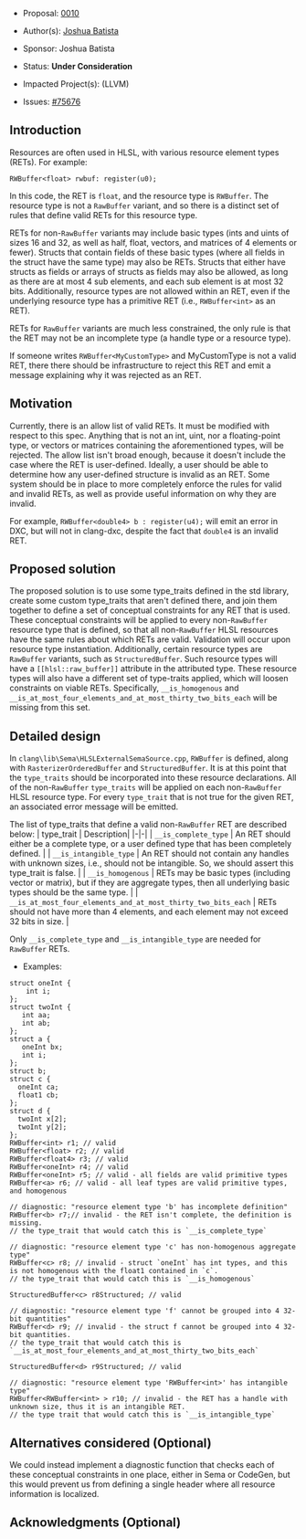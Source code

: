 * Proposal: [0010](0010-resource-element-type-validation.md)
* Author(s): [Joshua Batista](https://github.com/bob80905)
* Sponsor: Joshua Batista
* Status: **Under Consideration**
* Impacted Project(s): (LLVM)

* Issues: [#75676](https://github.com/llvm/llvm-project/issues/75676)

## Introduction
Resources are often used in HLSL, with various resource element types (RETs).
For example:
```
RWBuffer<float> rwbuf: register(u0);
```
In this code, the RET is `float`, and the resource type is `RWBuffer`. The
resource type is not a `RawBuffer` variant, and so there is a distinct set
of rules that define valid RETs for this resource type.

RETs for non-`RawBuffer` variants may include basic types (ints and uints of sizes 16
and 32, as well as half, float, vectors, and matrices of 4 elements or fewer).
Structs that contain fields of these basic types (where all fields in the struct have
the same type) may also be RETs. 
Structs that either have structs as fields or arrays of structs as fields may also be
allowed, as long as there are at most 4 sub elements, and each sub element is at most
32 bits. Additionally, resource types are not allowed within an RET, even if the 
underlying resource type has a primitive RET (i.e., `RWBuffer<int>` as an RET).

RETs for `RawBuffer` variants are much less constrained, the only rule is that the RET
may not be an incomplete type (a handle type or a resource type).

If someone writes `RWBuffer<MyCustomType>` and MyCustomType is not a 
valid RET, there there should be infrastructure to reject this RET and emit a message 
explaining why it was rejected as an RET.

## Motivation
Currently, there is an allow list of valid RETs. It must be modified with respect 
to this spec. Anything that is not an int, uint, nor a floating-point type, or vectors 
or matrices containing the aforementioned types, will be rejected. The allow list isn't
broad enough, because it doesn't include the case where the RET is user-defined. 
Ideally, a user should be able to determine how any user-defined structure is invalid 
as an RET. Some system should be in place to more completely enforce the rules for 
valid and invalid RETs, as well as provide useful information on why they are invalid.

For example, `RWBuffer<double4> b : register(u4);` will emit an error in DXC, 
but will not in clang-dxc, despite the fact that `double4` is an invalid RET.

## Proposed solution

The proposed solution is to use some type_traits defined in the std library, create
some custom type_traits that aren't defined there, and join them together to define a 
set of conceptual constraints for any RET that is used. These conceptual constraints
will be applied to every non-`RawBuffer` resource type that is defined, so that all
non-`RawBuffer` HLSL resources have the same rules about which RETs are valid. 
Validation will occur upon resource type instantiation. Additionally, certain 
resource types are `RawBuffer` variants, such as `StructuredBuffer`. Such resource 
types will have a `[[hlsl::raw_buffer]]` attribute in the attributed type. These
resource types will also have a different set of type-traits applied, which will
loosen constraints on viable RETs. Specifically, `__is_homogenous` and 
`__is_at_most_four_elements_and_at_most_thirty_two_bits_each` will be missing from this set.

## Detailed design

In `clang\lib\Sema\HLSLExternalSemaSource.cpp`, `RWBuffer` is defined, along with 
`RasterizerOrderedBuffer` and `StructuredBuffer`. It is at this point that the 
`type_traits` should be incorporated into these resource declarations. All of the
non-`RawBuffer` `type_traits` will be applied on each non-`RawBuffer` HLSL resource
type. For every `type_trait` that is not true for the given RET, an associated error
message will be emitted. 

The list of type_traits that define a valid non-`RawBuffer` RET are described below:
| type_trait | Description|
|-|-|
| `__is_complete_type` | An RET should either be a complete type, or a user defined type that has been completely defined. |
| `__is_intangible_type` | An RET should not contain any handles with unknown sizes, i.e., should not be intangible. So, we should assert this type_trait is false. |
| `__is_homogenous` | RETs may be basic types (including vector or matrix), but if they are aggregate types, then all underlying basic types should be the same type. |
| `__is_at_most_four_elements_and_at_most_thirty_two_bits_each` | RETs should not have more than 4 elements, and each element may not exceed 32 bits in size. |

Only `__is_complete_type` and `__is_intangible_type` are needed for `RawBuffer` RETs.

* Examples:
```
struct oneInt {
	int i;
};
struct twoInt {
   int aa;
   int ab;
};
struct a {
   oneInt bx;
   int i;
};
struct b;
struct c {
  oneInt ca;
  float1 cb;
};
struct d {
  twoInt x[2];
  twoInt y[2];
};
RWBuffer<int> r1; // valid
RWBuffer<float> r2; // valid
RWBuffer<float4> r3; // valid
RWBuffer<oneInt> r4; // valid
RWBuffer<oneInt> r5; // valid - all fields are valid primitive types
RWBuffer<a> r6; // valid - all leaf types are valid primitive types, and homogenous

// diagnostic: "resource element type 'b' has incomplete definition"
RWBuffer<b> r7;// invalid - the RET isn't complete, the definition is missing. 
// the type_trait that would catch this is `__is_complete_type`

// diagnostic: "resource element type 'c' has non-homogenous aggregate type"
RWBuffer<c> r8; // invalid - struct `oneInt` has int types, and this is not homogenous with the float1 contained in `c`. 
// the type_trait that would catch this is `__is_homogenous`

StructuredBuffer<c> r8Structured; // valid

// diagnostic: "resource element type 'f' cannot be grouped into 4 32-bit quantities"
RWBuffer<d> r9; // invalid - the struct f cannot be grouped into 4 32-bit quantities.
// the type_trait that would catch this is `__is_at_most_four_elements_and_at_most_thirty_two_bits_each`

StructuredBuffer<d> r9Structured; // valid

// diagnostic: "resource element type 'RWBuffer<int>' has intangible type"
RWBuffer<RWBuffer<int> > r10; // invalid - the RET has a handle with unknown size, thus it is an intangible RET.
// the type trait that would catch this is `__is_intangible_type`
```
## Alternatives considered (Optional)
We could instead implement a diagnostic function that checks each of these conceptual constraints in
one place, either in Sema or CodeGen, but this would prevent us from defining a single header where 
all resource information is localized.

## Acknowledgments (Optional)

<!-- {% endraw %} -->
